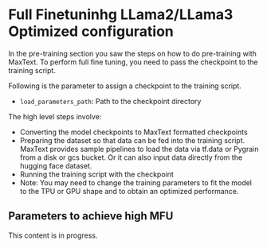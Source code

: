 # Full Finetuninhg LLama2/LLama3 Optimized configuration

In the pre-training section you saw the steps on how to do pre-training with
MaxText. To perform full fine tuning, you need to pass the checkpoint to the
training script. 

Following is the parameter to assign a checkpoint to the training script.

- `load_parameters_path`: Path to the checkpoint directory

The high level steps involve:
- Converting the model checkpoints to MaxText formatted checkpoints
- Preparing the dataset so that data can be fed into the training script.
  MaxText provides sample pipelines to load the data via tf.data or Pygrain from
  a disk or gcs bucket. Or it can also input data directly from the hugging face
  dataset.
- Running the training script with the checkpoint
- Note: You may need to change the training parameters to fit the model to the
  TPU or GPU shape and to obtain an optimized performance.

## Parameters to achieve high MFU

This content is in progress.
